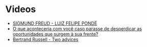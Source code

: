 # Videos

- [SIGMUND FREUD - LUIZ FELIPE PONDÉ](https://www.youtube.com/watch?v=oajDcp69lEQ&t=2223s)
- [O que aconteceria com você caso parasse de desperdiçar as oportunidades que surgem à sua frente?](https://dms.licdn.com/playback/C4E05AQEdgm4n7MNgVA/3bd352073e0946a5886a41dea682bdd7/feedshare-mp4_500/1479932728445-v0ch3x?e=1519873200&v=alpha&t=f9vhacgqvJY8c1gRLwP0FzQ4865sS5GMpM0AHq7Al-A)
- [Bertrand Russell - Two advices](https://dms.licdn.com/playback/C4E05AQE3NbsRH_OYvw/fde108456cc94457b85b85bb8f3f2e90/feedshare-mp4_500/1479932728445-v0ch3x?e=1519948800&v=alpha&t=ehHozkPpspksKn1ebTYWgW8eM3Pyre04iae0xFlpzBQ)